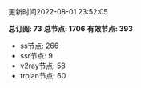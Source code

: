 更新时间2022-08-01 23:52:05

**总订阅: 73**
**总节点: 1706**
**有效节点: 393**
- ss节点: 266
- ssr节点: 9
- v2ray节点: 58
- trojan节点: 60
